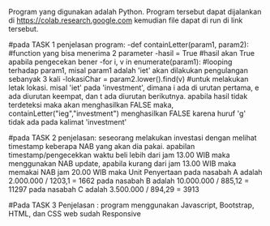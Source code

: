 Program yang digunakan adalah Python. Program tersebut dapat dijalankan di https://colab.research.google.com 
kemudian file dapat di run di link tersebut.

#pada TASK 1
penjelasan program:
-def containLetter(param1, param2): #function yang bisa menerima 2 parameter
-hasil = True #hasil akan True apabila pengecekan bener
-for i, v in enumerate(param1): #looping terhadap param1, misal param1 adalah 'iet' akan dilakukan pengulangan sebanyak 3 kali
-lokasiChar = param2.lower().find(v) #untuk melakukan letak lokasi. misal 'iet' pada 'investment', dimana i ada di urutan pertama, e ada diurutan keempat, dan t ada diurutan berikutnya. apabila hasil tidak terdeteksi maka akan menghasilkan FALSE
maka, containLetter("ieg","investment") menghasilkan FALSE karena huruf 'g' tidak ada pada kalimat 'investment'

#pada TASK 2
penjelasan:
seseorang melakukan investasi dengan melihat timestamp keberapa NAB yang akan dia pakai. apabilan timestamp/pengecekkan waktu beli lebih dari jam 13.00 WIB maka menggunakan NAB update, apabila kurang dari jam 13.00 WIB maka memakai NAB jam 20.00 WIB
maka Unit Penyertaan pada nasabah A adalah 2.000.000 / 1203,1 = 1662
pada nasabah B adalah 10.000.000 / 885,12 = 11297
pada nasabah C adalah 3.500.000 / 894,29 = 3913

#Pada TASK 3 
Penjelasan :
program menggunakan Javascript, Bootstrap, HTML, dan CSS
web sudah Responsive
